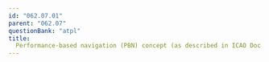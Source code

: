 ```yaml
---
id: "062.07.01"
parent: "062.07"
questionBank: "atpl"
title:
  Performance-based navigation (PBN) concept (as described in ICAO Doc 9613.
---
```

